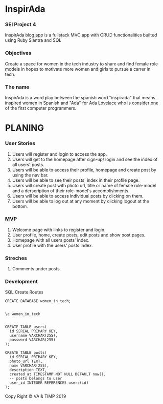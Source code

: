 # InspirAda

### SEI Project 4
 
 InspirAda blog app is a fullstack MVC app with CRUD functionalities builted using Ruby  Siantra and SQL 



### Objectives 

Create a space for women in the tech industry to share and find female role models in hopes to motivate more women and girls to pursue a carrer in tech. 

### The name

InspirAda is a word play between the spanish word "inspirada" that means inspired women in Spanish and "Ada" for Ada Lovelace who is consider one of the first computer programmers. 

# PLANING

### User Stories
1. Users will register and login to access the app.
2. Users will get to the homepage after sign-up/ login and see the index of all users' posts.
4. Users will be able to access their profile, homepage and create post by using the nav bar.
5. Users will be able to see their posts' index in their profile page.
6. Users will create post with photo url, title or name of female role-model and a derscription of their role-model's accomplishments.
7. Users will be able to access individual posts by clicking on them. 
8. Users will be able to log out at any moment by clicking logout at the bottom. 


### MVP

1. Welcome page with links to register and login.
2. User profile, home, create posts, edit posts and show post pages. 
3. Homepage with all users posts' index.
4. User profile with the users' posts index. 


### Streches

1. Comments under posts.


### Development

SQL Create Routes

```
CREATE DATABASE women_in_tech;


\c women_in_tech


CREATE TABLE users(
  id SERIAL PRIMARY KEY, 
  username VARCHAR(255),
  password VARCHAR(255)
);

CREATE TABLE posts(
  id SERIAL PRIMARY KEY, 
  photo_url TEXT,
  name VARCHAR(255),
  description TEXT,
  created_at TIMESTAMP NOT NULL DEFAULT now(),
  -- posts belongs to user
  user_id INTEGER REFERENCES users(id)
);

```


Copy Right © VA & TIMP 2019











